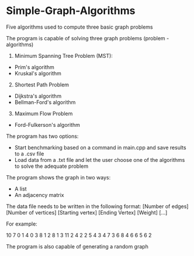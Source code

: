 # Simple-Graph-Algorithms
Five algorithms used to compute three basic graph problems

The program is capable of solving three graph problems (problem - algorithms)
1. Minimum Spanning Tree Problem (MST):
- Prim's algorithm
- Kruskal's algorithm
2. Shortest Path Problem
- Dijkstra's algorithm
- Bellman-Ford's algorithm
3. Maximum Flow Problem
- Ford-Fulkerson's algorithm

The program has two options:
- Start benchmarking based on a command in main.cpp and save results to a .csv file
- Load data from a .txt file and let the user choose one of the algorithms to solve the adequate problem

The program shows the graph in two ways:
- A list
- An adjacency matrix

The data file needs to be written in the following format:
[Number of edges] [Number of vertices]
[Starting vertex] [Ending Vertex] [Weight]
[...]

For example:

10 7
0 1 4
0 3 8
1 2 8
1 3 11
2 4 2
2 5 4
3 4 7
3 6 8
4 6 6
5 6 2

The program is also capable of generating a random graph
